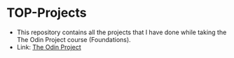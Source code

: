 # TOP-Projects

- This repository contains all the projects that I have done while taking the The Odin Project course (Foundations).
- Link: [The Odin Project](https://www.theodinproject.com/paths)
